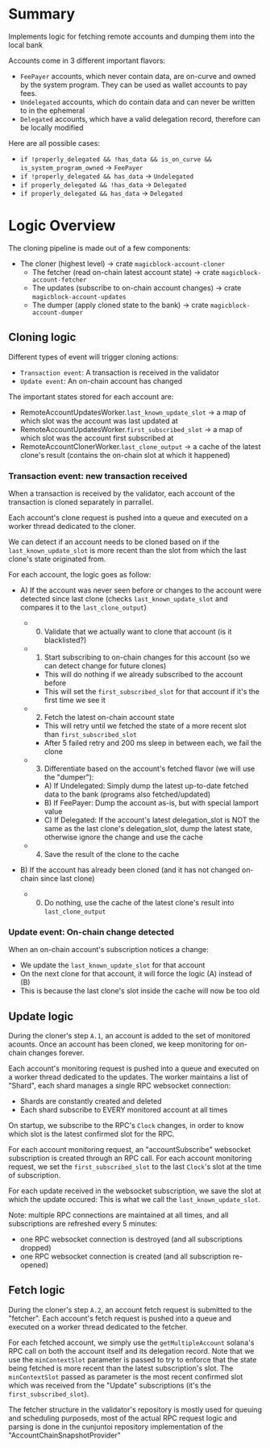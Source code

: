 
# Summary

Implements logic for fetching remote accounts and dumping them into the local bank

Accounts come in 3 different important flavors:
- `FeePayer` accounts, which never contain data, are on-curve and owned by the system program. They can be used as wallet accounts to pay fees.
- `Undelegated` accounts, which do contain data and can never be written to in the ephemeral
- `Delegated` accounts, which have a valid delegation record, therefore can be locally modified

Here are all possible cases:
- `if !properly_delegated && !has_data && is_on_curve && is_system_program_owned` -> `FeePayer`
- `if !properly_delegated && has_data` -> `Undelegated`
- `if properly_delegated && !has_data` -> `Delegated`
- `if properly_delegated && has_data` -> `Delegated`

# Logic Overview

The cloning pipeline is made out of a few components:
- The cloner (highest level) -> crate `magicblock-account-cloner`
  - The fetcher (read on-chain latest account state) -> crate `magicblock-account-fetcher`
  - The updates (subscribe to on-chain account changes) -> crate `magicblock-account-updates`
  - The dumper (apply cloned state to the bank) -> crate `magicblock-account-dumper`

## Cloning logic

Different types of event will trigger cloning actions:
- `Transaction event`: A transaction is received in the validator
- `Update event`: An on-chain account has changed

The important states stored for each account are:
- RemoteAccountUpdatesWorker.`last_known_update_slot` -> a map of which slot was the account was last updated at
- RemoteAccountUpdatesWorker.`first_subscribed_slot` -> a map of which slot was the account first subscribed at
- RemoteAccountClonerWorker.`last_clone_output` -> a cache of the latest clone's result (contains the on-chain slot at which it happened)

### Transaction event: new transaction received

When a transaction is received by the validator, each account of the transaction is cloned separately in parrallel.

Each account's clone request is pushed into a queue and executed on a worker thread dedicated to the cloner.

We can detect if an account needs to be cloned based on if the `last_known_update_slot` is more recent than the slot from which the last clone's state originated from.

For each account, the logic goes as follow:

- A) If the account was never seen before or changes to the account were detected since last clone (checks `last_known_update_slot` and compares it to the `last_clone_output`)
  - 0) Validate that we actually want to clone that account (is it blacklisted?)
  - 1) Start subscribing to on-chain changes for this account (so we can detect change for future clones)
    - This will do nothing if we already subscribed to the account before
    - This will set the `first_subscribed_slot` for that account if it's the first time we see it
  - 2) Fetch the latest on-chain account state
    - This will retry until we fetched the state of a more recent slot than `first_subscribed_slot`
    - After 5 failed retry and 200 ms sleep in between each, we fail the clone
  - 3) Differentiate based on the account's fetched flavor (we will use the "dumper"):
    - A) If Undelegated: Simply dump the latest up-to-date fetched data to the bank (programs also fetched/updated)
    - B) If FeePayer: Dump the account as-is, but with special lamport value
    - C) If Delegated: If the account's latest delegation_slot is NOT the same as the last clone's delegation_slot, dump the latest state, otherwise ignore the change and use the cache
  - 4) Save the result of the clone to the cache

- B) If the account has already been cloned (and it has not changed on-chain since last clone)
  - 0) Do nothing, use the cache of the latest clone's result into `last_clone_output`

### Update event: On-chain change detected

When an on-chain account's subscription notices a change:

- We update the `last_known_update_slot` for that account
- On the next clone for that account, it will force the logic (A) instead of (B)
- This is because the last clone's slot inside the cache will now be too old

## Update logic

During the cloner's step `A.1`, an account is added to the set of monitored acounts.
Once an account has been cloned, we keep monitoring for on-chain changes forever.

Each account's monitoring request is pushed into a queue and executed on a worker thread dedicated to the updates.
The worker maintains a list of "Shard", each shard manages a single RPC websocket connection:
- Shards are constantly created and deleted
- Each shard subscribe to EVERY monitored account at all times

On startup, we subscribe to the RPC's `Clock` changes, in order to know which slot is the latest confirmed slot for the RPC.

For each account monitoring request, an "accountSubscribe" websocket subscription is created through an RPC call.
For each account monitoring request, we set the `first_subscribed_slot` to the last `Clock`'s slot at the time of subscription.

For each update received in the websocket subscription, we save the slot at which the update occured: This is what we call the `last_known_update_slot`.

Note: multiple RPC connections are maintained at all times, and all subscriptions are refreshed every 5 minutes:
- one RPC websocket connection is destroyed (and all subscriptions dropped)
- one RPC websocket connection is created (and all subscription re-opened)

## Fetch logic

During the cloner's step `A.2`, an account fetch request is submitted to the "fetcher".
Each account's fetch request is pushed into a queue and executed on a worker thread dedicated to the fetcher.

For each fetched account, we simply use the `getMultipleAccount` solana's RPC call on both the account itself and its delegation record.
Note that we use the `minContextSlot` parameter is passed to try to enforce that the state being fetched is more recent than the latest subscription's slot.
The `minContextSlot` passed as parameter is the most recent confirmed slot which was received from the "Update" subscriptions (it's the `first_subscribed_slot`).

The fetcher structure in the validator's repository is mostly used for queuing and scheduling purposeds, most of the actual RPC request logic and parsing is done in the cunjuntoi repository implementation of the "AccountChainSnapshotProvider"
